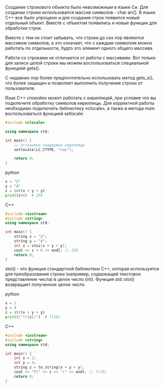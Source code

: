 Создание строкового объекта было невозможным в языке Си.
Для создании строки использовался массив символов - char arr[].
В языке C++ все было упрощено и для создания строк появился новый отдельный объект.
Вместе с объектом появились и новые функции для обработки строк.

Вместе с тем не стоит забывать, что строки до сих пор являются массивом символов,
а это означает, что с каждым символом можно работать по отдельности, будто это элемент одного общего массива.

Работа со строками не отличается от работы с массивами.
Вот только для записи целой строки мы можем воспользоваться специальной функцией gets().

С недавних пор более предпочтительно использовать метод gets_s(), что более защищен и позволяет выполнить получения строки от пользователя.

Язык C++ спокойно может работать с кириллицей, при условие что вы подключите обработку символов кириллицы.
Для корректной работы необходимо подключить библиотеку «clocale», а также в метода main воспользоваться функцией setlocale:

```cpp
#include <clocale>

using namespace std;

int main() {
    // Установка поддержки кириллицы
    setlocale(LC_CTYPE, "rus");

    return 0;
}
```

python

```python
x = "2"
y = "4"
z = int(x + y + y)
print(z+6)  # 250
```

C++

```cpp
#include <iostream>
#include <string>
using namespace std;

int main() {
    string x = "2";
    string y = "4";
    int z = stoi(x + y + y);
    cout << z + 6 << endl; // 250
    return 0;
}
```

stoi() - это функция стандартной библиотеки C++, которая используется для преобразования строки
(например, содержащей текстовое представление числа) в целое число (int).
Функция std::stoi() возвращает полученное целое число.

python

```python
x = 2
y = 4
z = str(x + y + y)
print(f"f({z})")  # f(10)
```

С++

```cpp
#include <iostream>
#include <string>
using namespace std;

int main() {
    int x = 2;
    int y = 4;
    string z = to_string(x + y + y);
    cout << "f(" << z << ")" << endl; // f(10)
    return 0;
}
```
